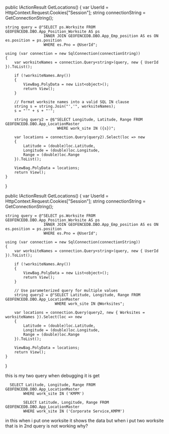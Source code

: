 public IActionResult GetLocations()
{
    var UserId = HttpContext.Request.Cookies["Session"];
    string connectionString = GetConnectionString();

    string query = @"SELECT ps.Worksite FROM GEOFENCEDB.DBO.App_Position_Worksite AS ps 
                     INNER JOIN GEOFENCEDB.DBO.App_Emp_position AS es ON es.position = ps.position 
                     WHERE es.Pno = @UserId";

    using (var connection = new SqlConnection(connectionString))
    {
        var worksiteNames = connection.Query<string>(query, new { UserId }).ToList();

        if (!worksiteNames.Any()) 
        {
            ViewBag.PolyData = new List<object>();
            return View();
        }

        // Format worksite names into a valid SQL IN clause
        string s = string.Join("','", worksiteNames);
        s = "'" + s + "'";

        string query2 = @$"SELECT Longitude, Latitude, Range FROM GEOFENCEDB.DBO.App_LocationMaster 
                           WHERE work_site IN ({s})";

        var locations = connection.Query(query2).Select(loc => new
        {
            Latitude = (double)loc.Latitude,
            Longitude = (double)loc.Longitude,
            Range = (double)loc.Range
        }).ToList();

        ViewBag.PolyData = locations;
        return View();
    }
}




public IActionResult GetLocations()
{
    var UserId = HttpContext.Request.Cookies["Session"];
    string connectionString = GetConnectionString();

    string query = @"SELECT ps.Worksite FROM GEOFENCEDB.DBO.App_Position_Worksite AS ps 
                     INNER JOIN GEOFENCEDB.DBO.App_Emp_position AS es ON es.position = ps.position 
                     WHERE es.Pno = @UserId";

    using (var connection = new SqlConnection(connectionString))
    {
        var worksiteNames = connection.Query<string>(query, new { UserId }).ToList();

        if (!worksiteNames.Any()) 
        {
            ViewBag.PolyData = new List<object>();
            return View();
        }

        // Use parameterized query for multiple values
        string query2 = @"SELECT Latitude, Longitude, Range FROM GEOFENCEDB.DBO.App_LocationMaster 
                          WHERE work_site IN @Worksites";

        var locations = connection.Query(query2, new { Worksites = worksiteNames }).Select(loc => new
        {
            Latitude = (double)loc.Latitude,
            Longitude = (double)loc.Longitude,
            Range = (double)loc.Range
        }).ToList();

        ViewBag.PolyData = locations;
        return View();
    }
}




this is my two query when debugging it is get 

      SELECT Latitude, Longitude, Range FROM GEOFENCEDB.DBO.App_LocationMaster 
            WHERE work_site IN ('KMPM')

            SELECT Latitude, Longitude, Range FROM GEOFENCEDB.DBO.App_LocationMaster 
            WHERE work_site IN ('Corporate Service,KMPM')

in this when i put one worksite it shows the data but when i put two worksite that is in 2nd query is not working why?
